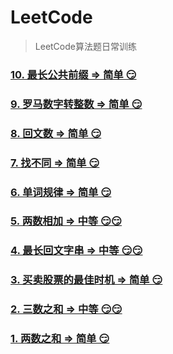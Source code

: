 # LeetCode

> LeetCode算法题日常训练

### [10. 最长公共前缀 => 简单 😏](./docs/10.md)

### [9. 罗马数字转整数 => 简单 😏](./docs/9.md)

### [8. 回文数 => 简单 😏](./docs/8.md)

### [7. 找不同 => 简单 😏](./docs/7.md)

### [6. 单词规律 => 简单 😏](./docs/6.md)

### [5. 两数相加 => 中等 😏😏](./docs/5.md)

### [4. 最长回文字串 => 中等 😏😏](./docs/4.md)

### [3. 买卖股票的最佳时机 => 简单 😏](./docs/3.md)

### [2. 三数之和 => 中等 😏😏](./docs/2.md)

### [1. 两数之和 => 简单 😏](./docs/1.md)
